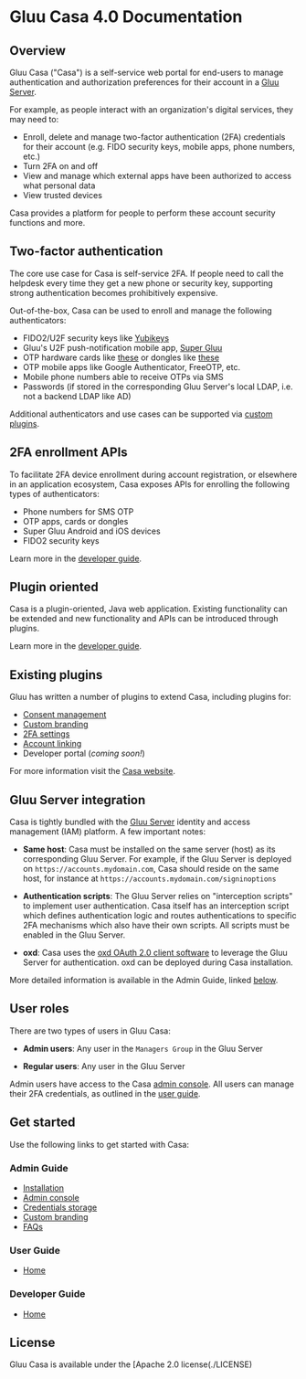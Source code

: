 # Gluu Casa 4.0 Documentation

## Overview

Gluu Casa ("Casa") is a self-service web portal for end-users to manage authentication and authorization preferences for their account in a [Gluu Server](https://gluu.org/docs/ce). 

For example, as people interact with an organization's digital services, they may need to:

- Enroll, delete and manage two-factor authentication (2FA) credentials for their account (e.g. FIDO security keys, mobile apps, phone numbers, etc.)
- Turn 2FA on and off
- View and manage which external apps have been authorized to access what personal data
- View trusted devices   

Casa provides a platform for people to perform these account security functions and more. 

## Two-factor authentication

The core use case for Casa is self-service 2FA. If people need to call the helpdesk every time they get a new phone or security key, supporting strong authentication becomes prohibitively expensive. 

Out-of-the-box, Casa can be used to enroll and manage the following authenticators:    

- FIDO2/U2F security keys like [Yubikeys](https://www.yubico.com/products/yubikey-hardware/)       
- Gluu's U2F push-notification mobile app, [Super Gluu](https://super.gluu.org)    
- OTP hardware cards like [these](https://www.ftsafe.com/Products/Power_Card/Standard) or dongles like [these](https://www.ftsafe.com/Products/OTP/Single_Button_OTP)      
- OTP mobile apps like Google Authenticator, FreeOTP, etc.       
- Mobile phone numbers able to receive OTPs via SMS   
- Passwords (if stored in the corresponding Gluu Server's local LDAP, i.e. not a backend LDAP like AD)      

Additional authenticators and use cases can be supported via [custom plugins](#plugin-oriented). 

## 2FA enrollment APIs

To facilitate 2FA device enrollment during account registration, or elsewhere in an application ecosystem, Casa exposes APIs for enrolling the following types of authenticators:   

- Phone numbers for SMS OTP   
- OTP apps, cards or dongles        
- Super Gluu Android and iOS devices  
- FIDO2 security keys

Learn more in the [developer guide](./developer/index.md#apis-for-credential-enrollment).  

## Plugin oriented

Casa is a plugin-oriented, Java web application. Existing functionality can be extended and new functionality and APIs can be introduced through plugins. 

Learn more in the [developer guide](./developer/index.md).

## Existing plugins
Gluu has written a number of plugins to extend Casa, including plugins for:

- [Consent management](./plugins/consent-management.md) 
- [Custom branding](./plugins/custom-branding.md)  
- [2FA settings](./plugins/2fa-settings.md)  
- [Account linking](./plugins/account-linking.md)  
- Developer portal (*coming soon!*)     

For more information visit the [Casa website](https://casa.gluu.org/plugins). 

## Gluu Server integration

Casa is tightly bundled with the [Gluu Server](https://gluu.org/docs/ce) identity and access management (IAM) platform. A few important notes:

- **Same host**: Casa must be installed on the same server (host) as its corresponding Gluu Server. For example, if the Gluu Server is deployed on `https://accounts.mydomain.com`, Casa should reside on the same host, for instance at `https://accounts.mydomain.com/signinoptions` 

- **Authentication scripts**: The Gluu Server relies on "interception scripts" to implement user authentication. Casa itself has an interception script which defines authentication logic and routes authentications to specific 2FA mechanisms which also have their own scripts. All scripts must be enabled in the Gluu Server.        

- **oxd**: Casa uses the [oxd OAuth 2.0 client software](https://oxd.gluu.org) to leverage the Gluu Server for authentication. oxd can be deployed during Casa installation.  

More detailed information is available in the Admin Guide, linked [below](#admin-guide).

## User roles

There are two types of users in Gluu Casa:

- **Admin users**: Any user in the `Managers Group` in the Gluu Server   

- **Regular users**: Any user in the Gluu Server  

Admin users have access to the Casa [admin console](./administration/admin-console.md). All users can manage their 2FA credentials, as outlined in the [user guide](./user-guide.md).  

## Get started

Use the following links to get started with Casa:  

### Admin Guide

  - [Installation](./administration/installation.md)
  - [Admin console](./administration/admin-console.md)
  - [Credentials storage](./administration/credentials-stored.md)        
  - [Custom branding](./administration/custom-branding.md)        
  - [FAQs](./administration/faq.md)            

### User Guide

- [Home](./user-guide.md)

### Developer Guide

- [Home](./developer/index.md)

## License

Gluu Casa is available under the [Apache 2.0 license(./LICENSE)
